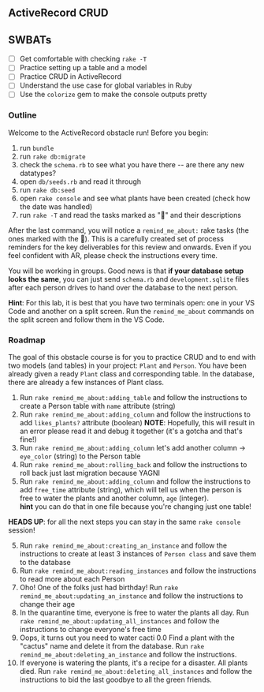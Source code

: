 ActiveRecord CRUD
---

## SWBATs
- [ ] Get comfortable with checking `rake -T`
- [ ] Practice setting up a table and a model
- [ ] Practice CRUD in ActiveRecord
- [ ] Understand the use case for global variables in Ruby
- [ ] Use the `colorize` gem to make the console outputs pretty

### Outline
Welcome to the ActiveRecord obstacle run! Before you begin:
1. run `bundle`
2. run `rake db:migrate`
3. check the `schema.rb` to see what you have there -- are there any new datatypes?
4. open `db/seeds.rb` and read it through
5. run `rake db:seed`
6. open `rake console` and see what plants have been created (check how the date was handled)
7. run `rake -T` and read the tasks marked as "🎁" and their descriptions

After the last command, you will notice a `remind_me_about:` rake tasks (the ones marked with the 🎁). This is a carefully created set of process reminders for the key deliverables for this review and onwards. Even if you feel confident with AR, please check the instructions every time. 

You will be working in groups. Good news is that **if your database setup looks the same**, you can just send `schema.rb` and `development.sqlite` files after each person drives to hand over the database to the next person.

**Hint**: For this lab, it is best that you have two terminals open: one in your VS Code and another on a split screen. Run the `remind_me_about` commands on the split screen and follow them in the VS Code.

### Roadmap
The goal of this obstacle course is for you to practice CRUD and to end with two models (and tables) in your project: `Plant` and `Person`. You have been already given a ready `Plant` class and corresponding table. In the database, there are already a few instances of Plant class.
1. Run `rake remind_me_about:adding_table` and follow the instructions to create a Person table with `name` attribute (string)
2. Run `rake remind_me_about:adding_column` and follow the instructions to add `likes_plants?` attribute (boolean)
**NOTE**: Hopefully, this will result in an error please read it and debug it together (it's a gotcha and that's fine!)
2. Run `rake remind_me_about:adding_column` let's add another column -> `eye_color` (string) to the Person table
3. Run `rake remind_me_about:rolling_back` and follow the instructions to roll back just last migration because YAGNI
4. Run `rake remind_me_about:adding_column` and follow the instructions to add `free_time` attribute (string), which will tell us when the person is free to water the plants and another column, `age` (integer).  
**hint** you can do that in one file because you're changing just one table!

**HEADS UP**: for all the next steps you can stay in the same `rake console` session!

5. Run `rake remind_me_about:creating_an_instance` and follow the instructions to create at least 3 instances of `Person class` and save them to the database
6. Run `rake remind_me_about:reading_instances` and follow the instructions to read more about each Person
7. Oho! One of the folks just had birthday! Run `rake remind_me_about:updating_an_instance` and follow the instructions to change their age
8. In the quarantine time, everyone is free to water the plants all day. Run `rake remind_me_about:updating_all_instances` and follow the instructions to change everyone's free time
9. Oops, it turns out you need to water cacti 0.0 Find a plant with the "cactus" name and delete it from the database. Run `rake remind_me_about:deleting_an_instance` and follow the instructions.
10. If everyone is watering the plants, it's a recipe for a disaster. All plants died. Run `rake remind_me_about:deleting_all_instances` and follow the instructions to bid the last goodbye to all the green friends.
